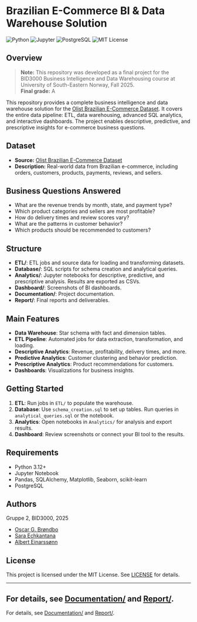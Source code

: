 # Brazilian E-Commerce BI & Data Warehouse Solution
![Python](https://img.shields.io/badge/Python-3.12-blue?logo=python)
![Jupyter](https://img.shields.io/badge/Jupyter-Notebook-orange?logo=jupyter)
![PostgreSQL](https://img.shields.io/badge/PostgreSQL-Database-blue?logo=postgresql)
![MIT License](https://img.shields.io/badge/License-MIT-green)

## Overview
>**Note:** This repository was developed as a final project for the BID3000 Business Intelligence and Data Warehousing course at University of South-Eastern Norway, Fall 2025.  
> **Final grade:** A

This repository provides a complete business intelligence and data warehouse solution for the [Olist Brazilian E-Commerce Dataset](https://www.kaggle.com/datasets/olistbr/brazilian-ecommerce). It covers the entire data pipeline: ETL, data warehousing, advanced SQL analytics, and interactive dashboards. The project enables descriptive, predictive, and prescriptive insights for e-commerce business questions.

## Dataset

- **Source:** [Olist Brazilian E-Commerce Dataset](https://www.kaggle.com/datasets/olistbr/brazilian-ecommerce)
- **Description:** Real-world data from Brazilian e-commerce, including orders, customers, products, payments, reviews, and sellers.

## Business Questions Answered

- What are the revenue trends by month, state, and payment type?
- Which product categories and sellers are most profitable?
- How do delivery times and review scores vary?
- What are the patterns in customer behavior?
- Which products should be recommended to customers?

## Structure

- **ETL/**: ETL jobs and source data for loading and transforming datasets.
- **Database/**: SQL scripts for schema creation and analytical queries.
- **Analytics/**: Jupyter notebooks for descriptive, predictive, and prescriptive analysis. Results are exported as CSVs.
- **Dashboard/**: Screenshots of BI dashboards.
- **Documentation/**: Project documentation.
- **Report/**: Final reports and deliverables.

## Main Features

- **Data Warehouse**: Star schema with fact and dimension tables.
- **ETL Pipeline**: Automated jobs for data extraction, transformation, and loading.
- **Descriptive Analytics**: Revenue, profitability, delivery times, and more.
- **Predictive Analytics**: Customer clustering and behavior prediction.
- **Prescriptive Analytics**: Product recommendations for customers.
- **Dashboards**: Visualizations for business insights.

## Getting Started

1. **ETL**: Run jobs in `ETL/` to populate the warehouse.
2. **Database**: Use `schema_creation.sql` to set up tables. Run queries in `analytical_queries.sql` or the notebook.
3. **Analytics**: Open notebooks in `Analytics/` for analysis and export results.
4. **Dashboard**: Review screenshots or connect your BI tool to the results.

## Requirements

- Python 3.12+
- Jupyter Notebook
- Pandas, SQLAlchemy, Matplotlib, Seaborn, scikit-learn
- PostgreSQL

## Authors

Gruppe 2, BID3000, 2025
- [Oscar G. Brøndbo](https://github.com/OscarGamst)
- [Sara Echkantana](https://github.com/saraechk)
- [Albert Einarssønn](https://github.com/AlbiDota)

## License

This project is licensed under the MIT License. See [LICENSE](LICENSE) for details.

---

For details, see [Documentation/](Documentation) and [Report/](Report).
---


For details, see [Documentation/](Documentation) and [Report/](Report).